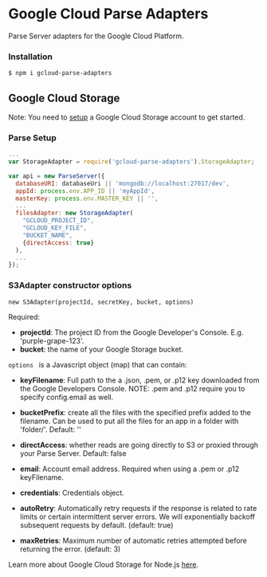 # Google Cloud Parse Adapters
Parse Server adapters for the Google Cloud Platform.

### Installation

```sh
$ npm i gcloud-parse-adapters
```

## Google Cloud Storage

Note: You need to [setup][storagesetup] a Google Cloud Storage account to get started.

### Parse Setup

```js
...
var StorageAdapter = require('gcloud-parse-adapters').StorageAdapter;

var api = new ParseServer({
  databaseURI: databaseUri || 'mongodb://localhost:27017/dev',
  appId: process.env.APP_ID || 'myAppId',
  masterKey: process.env.MASTER_KEY || '',
  ...
  filesAdapter: new StorageAdapter(
    "GCLOUD_PROJECT_ID",
    "GCLOUD_KEY_FILE",
    "BUCKET_NAME",
    {directAccess: true}
  ), 
  ...
});
```

### S3Adapter constructor options

``` 
new S3Adapter(projectId, secretKey, bucket, options)
```

Required:


- **projectId**: The project ID from the Google Developer's Console. E.g. 'purple-grape-123'.
- **bucket**: the name of your Google Storage bucket.



```options ``` is a Javascript object (map) that can contain:


- **keyFilename**: Full path to the a .json, .pem, or .p12 key downloaded from the Google Developers Console. NOTE: .pem and .p12 require you to specify config.email as well.

- **bucketPrefix**: create all the files with the specified prefix added to the filename. Can be used to put all the files for an app in a folder with 'folder/'. Default: ''

- **directAccess**: whether reads are going directly to S3 or proxied through your Parse Server. Default: false

- **email**: Account email address. Required when using a .pem or .p12 keyFilename.

- **credentials**: Credentials object.

- **autoRetry**: Automatically retry requests if the response is related to rate limits or certain intermittent server errors. We will exponentially backoff subsequent requests by default. (default: true)

- **maxRetries**: Maximum number of automatic retries attempted before returning the error. (default: 3)



Learn more about Google Cloud Storage for Node.js [here][more].

[storagesetup]: https://cloud.google.com/storage/docs/signup
[more]: https://googlecloudplatform.github.io/gcloud-node/#/docs/v0.28.0/storage
